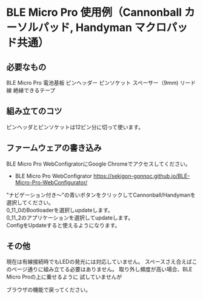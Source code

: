 # BLE Micro Pro 使用例（Cannonball カーソルパッド, Handyman マクロパッド共通）

## 必要なもの

BLE Micro Pro
電池基板
ピンヘッダー
ピンソケット
スペーサー（9mm)
リード線
絶縁できるテープ

## 組み立てのコツ
ピンヘッダとピンソケットは12ピン分に切って使います。


## ファームウェアの書き込み
BLE Micro Pro WebConfigratorにGoogle Chromeでアクセスしてください。 
- BLE Micro Pro WebConfigrator https://sekigon-gonnoc.github.io/BLE-Micro-Pro-WebConfigurator/  

"ナビゲーション付き〜"の青いボタンをクリックしてCannonball/Handymanを選択してください。  
0_11_0のBootloaderを選択しupdateします。  
0_11_2のアプリケーションを選択してupdateします。  
ConfigをUpdateすると使えるようになります。

## その他
現在は有線接続時でもLEDの発光には対応していません。
スペースさえ合えばこのページ通りに組み立てる必要はありません。
取り外し頻度が高い場合、BLE Micro Proの上に乗せるように
試していませんが
 
ブラウザの機能で戻ってください。  
